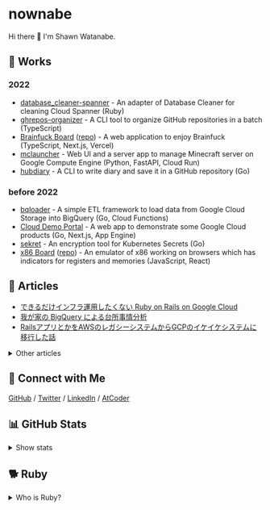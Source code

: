 # nownabe

Hi there 👋 I'm Shawn Watanabe.

## 🚀 Works

### 2022

* [database_cleaner-spanner](https://github.com/nownabe/database_cleaner-spanner) - An adapter of
  Database Cleaner for cleaning Cloud Spanner (Ruby)
* [ghrepos-organizer](https://github.com/nownabe/ghrepos-organizer) - A CLI tool to organize GitHub
  repositories in a batch (TypeScript)
* [Brainfuck Board](https://brainfuck-board.nownabe.com/) ([repo](https://github.com/nownabe/brainfuck-board)) -
  A web application to enjoy Brainfuck (TypeScript, Next.js, Vercel)
* [mclauncher](https://github.com/nownabe/mclauncher) - Web UI and a server app to manage Minecraft
  server on Google Compute Engine (Python, FastAPI, Cloud Run)
* [hubdiary](https://github.com/nownabe/hubdiary) - A CLI to write diary and save it in a GitHub
  repository (Go)

### before 2022

* [bqloader](https://github.com/nownabe/go-bqloader) - A simple ETL framework to load data from
  Google Cloud Storage into BigQuery (Go, Cloud Functions)
* [Cloud Demo Portal](https://github.com/GoogleCloudPlatform/appengine-cloud-demo-portal) - A web
  app to demonstrate some Google Cloud products (Go, Next.js, App Engine)
* [sekret](https://github.com/nownabe/sekret) - An encryption tool for Kubernetes Secrets (Go)
* [x86 Board](https://x86board.nownabe.com/) ([repo](https://github.com/nownabe/x86-board)) - An
  emulator of x86 working on browsers which has indicators for registers and memories (JavaScript,
  React)

## 📰 Articles

* [できるだけインフラ運用したくない Ruby on Rails on Google Cloud](https://zenn.dev/nownabe/articles/rails-on-google-cloud)
* [我が家の BigQuery による台所事情分析](https://blog.nownabe.com/2020/12/13/home-finance-with-bigquery/)
* [RailsアプリとかをAWSのレガシーシステムからGCPのイケイケシステムに移行した話](https://blog.nownabe.com/2019/05/21/migration-to-gcp.html/)

<details>
    <summary>Other articles</summary>

* (EN) [DEV.to](https://dev.to/nownabe) - tech articles
* (JA) [nownabeb.log](https://blog.nownabe.com/) - personal blog
* (JA) [Zenn](https://zenn.dev/nownabe) - tech articles
* (JA) [Qiita](https://qiita.com/nownabe) - tech articles
</details>

## 🤝 Connect with Me

[GitHub](https://github.com/nownabe)
/ [Twitter](https://twitter.com/nownabe)
/ [LinkedIn](https://www.linkedin.com/in/nownabe/)
/ [AtCoder](https://atcoder.jp/users/nownabe)

## 📊 GitHub Stats

<details>
    <summary>Show stats</summary>

[![nownabe's GitHub stats](https://github-readme-stats.vercel.app/api?username=nownabe&show_icons=true)](https://github.com/anuraghazra/github-readme-stats)
[![Top Langs](https://github-readme-stats-delta-livid.vercel.app/api/top-langs/?username=nownabe&layout=compact&card_width=445&langs_count=8&exclude_repo=machine-learning-study,md-slide-skel,kana_bingo,tutorials,examples,skel-static_website,slides,blog-dev.nownabe.com)](https://github.com/anuraghazra/github-readme-stats)
</details>

## 🐕 Ruby

<details>
    <summary>Who is Ruby?</summary>

Ruby is my adorable shiba dog, named after a programming language [Ruby](https://www.ruby-lang.org/) 💎

[Twitter](https://twitter.com/shiba_ruby) / [Instagram](https://www.instagram.com/shibadogruby/)

<img src="./ruby.jpg" width="419" height="352">

</details>
